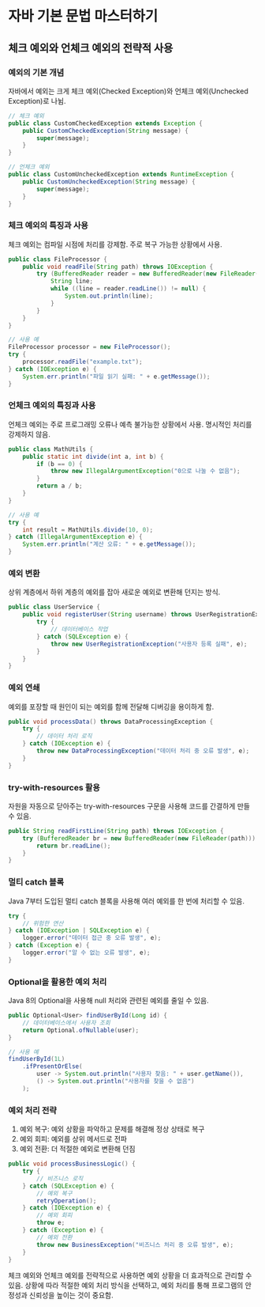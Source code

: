 # 자바 기본 문법 마스터하기

## 체크 예외와 언체크 예외의 전략적 사용

### 예외의 기본 개념

자바에서 예외는 크게 체크 예외(Checked Exception)와 언체크 예외(Unchecked Exception)로 나뉨.

```java
// 체크 예외
public class CustomCheckedException extends Exception {
    public CustomCheckedException(String message) {
        super(message);
    }
}

// 언체크 예외
public class CustomUncheckedException extends RuntimeException {
    public CustomUncheckedException(String message) {
        super(message);
    }
}
```

### 체크 예외의 특징과 사용

체크 예외는 컴파일 시점에 처리를 강제함. 주로 복구 가능한 상황에서 사용.

```java
public class FileProcessor {
    public void readFile(String path) throws IOException {
        try (BufferedReader reader = new BufferedReader(new FileReader(path))) {
            String line;
            while ((line = reader.readLine()) != null) {
                System.out.println(line);
            }
        }
    }
}

// 사용 예
FileProcessor processor = new FileProcessor();
try {
    processor.readFile("example.txt");
} catch (IOException e) {
    System.err.println("파일 읽기 실패: " + e.getMessage());
}
```

### 언체크 예외의 특징과 사용

언체크 예외는 주로 프로그래밍 오류나 예측 불가능한 상황에서 사용. 명시적인 처리를 강제하지 않음.

```java
public class MathUtils {
    public static int divide(int a, int b) {
        if (b == 0) {
            throw new IllegalArgumentException("0으로 나눌 수 없음");
        }
        return a / b;
    }
}

// 사용 예
try {
    int result = MathUtils.divide(10, 0);
} catch (IllegalArgumentException e) {
    System.err.println("계산 오류: " + e.getMessage());
}
```

### 예외 변환

상위 계층에서 하위 계층의 예외를 잡아 새로운 예외로 변환해 던지는 방식.

```java
public class UserService {
    public void registerUser(String username) throws UserRegistrationException {
        try {
            // 데이터베이스 작업
        } catch (SQLException e) {
            throw new UserRegistrationException("사용자 등록 실패", e);
        }
    }
}
```

### 예외 연쇄

예외를 포장할 때 원인이 되는 예외를 함께 전달해 디버깅을 용이하게 함.

```java
public void processData() throws DataProcessingException {
    try {
        // 데이터 처리 로직
    } catch (IOException e) {
        throw new DataProcessingException("데이터 처리 중 오류 발생", e);
    }
}
```

### try-with-resources 활용

자원을 자동으로 닫아주는 try-with-resources 구문을 사용해 코드를 간결하게 만들 수 있음.

```java
public String readFirstLine(String path) throws IOException {
    try (BufferedReader br = new BufferedReader(new FileReader(path))) {
        return br.readLine();
    }
}
```

### 멀티 catch 블록

Java 7부터 도입된 멀티 catch 블록을 사용해 여러 예외를 한 번에 처리할 수 있음.

```java
try {
    // 위험한 연산
} catch (IOException | SQLException e) {
    logger.error("데이터 접근 중 오류 발생", e);
} catch (Exception e) {
    logger.error("알 수 없는 오류 발생", e);
}
```

### Optional을 활용한 예외 처리

Java 8의 Optional을 사용해 null 처리와 관련된 예외를 줄일 수 있음.

```java
public Optional<User> findUserById(Long id) {
    // 데이터베이스에서 사용자 조회
    return Optional.ofNullable(user);
}

// 사용 예
findUserById(1L)
    .ifPresentOrElse(
        user -> System.out.println("사용자 찾음: " + user.getName()),
        () -> System.out.println("사용자를 찾을 수 없음")
    );
```

### 예외 처리 전략

1. 예외 복구: 예외 상황을 파악하고 문제를 해결해 정상 상태로 복구
2. 예외 회피: 예외를 상위 메서드로 전파
3. 예외 전환: 더 적절한 예외로 변환해 던짐

```java
public void processBusinessLogic() {
    try {
        // 비즈니스 로직
    } catch (SQLException e) {
        // 예외 복구
        retryOperation();
    } catch (IOException e) {
        // 예외 회피
        throw e;
    } catch (Exception e) {
        // 예외 전환
        throw new BusinessException("비즈니스 처리 중 오류 발생", e);
    }
}
```

체크 예외와 언체크 예외를 전략적으로 사용하면 예외 상황을 더 효과적으로 관리할 수 있음. 상황에 따라 적절한 예외 처리 방식을 선택하고, 예외 처리를 통해 프로그램의 안정성과 신뢰성을 높이는 것이 중요함.
